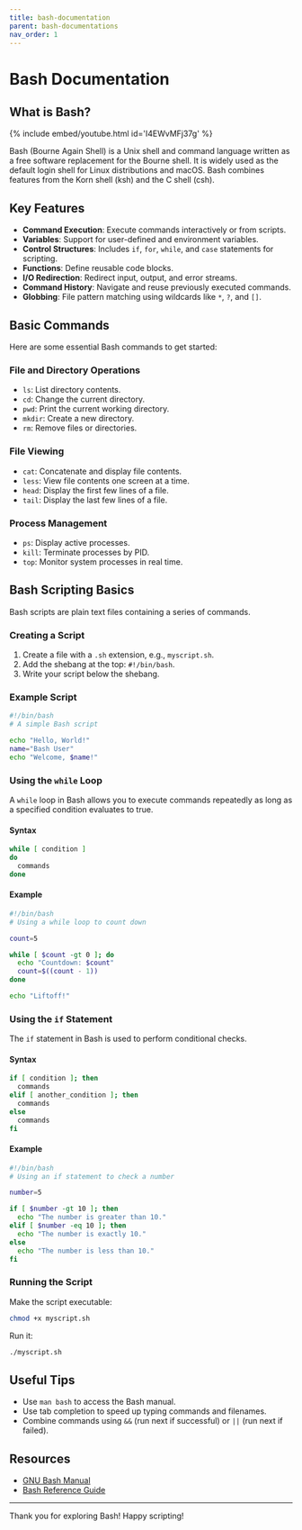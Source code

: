 ```yaml
---
title: bash-documentation
parent: bash-documentations
nav_order: 1
---
```


# Bash Documentation

## What is Bash?
{% include embed/youtube.html id='I4EWvMFj37g' %}

Bash (Bourne Again Shell) is a Unix shell and command language written as a free software replacement for the Bourne shell. It is widely used as the default login shell for Linux distributions and macOS. Bash combines features from the Korn shell (ksh) and the C shell (csh).

## Key Features
- **Command Execution**: Execute commands interactively or from scripts.
- **Variables**: Support for user-defined and environment variables.
- **Control Structures**: Includes `if`, `for`, `while`, and `case` statements for scripting.
- **Functions**: Define reusable code blocks.
- **I/O Redirection**: Redirect input, output, and error streams.
- **Command History**: Navigate and reuse previously executed commands.
- **Globbing**: File pattern matching using wildcards like `*`, `?`, and `[]`.

## Basic Commands
Here are some essential Bash commands to get started:

### File and Directory Operations
- `ls`: List directory contents.
- `cd`: Change the current directory.
- `pwd`: Print the current working directory.
- `mkdir`: Create a new directory.
- `rm`: Remove files or directories.

### File Viewing
- `cat`: Concatenate and display file contents.
- `less`: View file contents one screen at a time.
- `head`: Display the first few lines of a file.
- `tail`: Display the last few lines of a file.

### Process Management
- `ps`: Display active processes.
- `kill`: Terminate processes by PID.
- `top`: Monitor system processes in real time.

## Bash Scripting Basics
Bash scripts are plain text files containing a series of commands.

### Creating a Script
1. Create a file with a `.sh` extension, e.g., `myscript.sh`.
2. Add the shebang at the top: `#!/bin/bash`.
3. Write your script below the shebang.

### Example Script
```bash
#!/bin/bash
# A simple Bash script

echo "Hello, World!"
name="Bash User"
echo "Welcome, $name!"
```

### Using the `while` Loop
A `while` loop in Bash allows you to execute commands repeatedly as long as a specified condition evaluates to true.

#### Syntax
```bash
while [ condition ]
do
  commands
done
```

#### Example
```bash
#!/bin/bash
# Using a while loop to count down

count=5

while [ $count -gt 0 ]; do
  echo "Countdown: $count"
  count=$((count - 1))
done

echo "Liftoff!"
```

### Using the `if` Statement
The `if` statement in Bash is used to perform conditional checks.

#### Syntax
```bash
if [ condition ]; then
  commands
elif [ another_condition ]; then
  commands
else
  commands
fi
```

#### Example
```bash
#!/bin/bash
# Using an if statement to check a number

number=5

if [ $number -gt 10 ]; then
  echo "The number is greater than 10."
elif [ $number -eq 10 ]; then
  echo "The number is exactly 10."
else
  echo "The number is less than 10."
fi
```

### Running the Script
Make the script executable:
```bash
chmod +x myscript.sh
```
Run it:
```bash
./myscript.sh
```

## Useful Tips
- Use `man bash` to access the Bash manual.
- Use tab completion to speed up typing commands and filenames.
- Combine commands using `&&` (run next if successful) or `||` (run next if failed).

## Resources
- [GNU Bash Manual](https://www.gnu.org/software/bash/manual/)
- [Bash Reference Guide](https://tldp.org/LDP/abs/html/)

---

Thank you for exploring Bash! Happy scripting!
